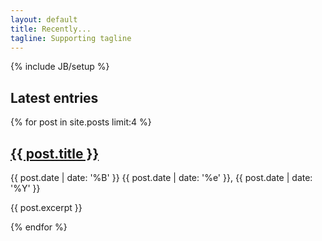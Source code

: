 ```yaml
---
layout: default
title: Recently...
tagline: Supporting tagline
---
```

{% include JB/setup %}

<h2>Latest entries</h2>
{% for post in site.posts limit:4 %}
<h2>
    <a href="/" rel="bookmark" title="Permanent link to ">{{ post.title }}</a>
</h2>
<span>{{ post.date | date: '%B' }} {{ post.date | date: '%e' }}, {{ post.date | date: '%Y' }}</span>
<p>
    {{ post.excerpt }}
</p>
{% endfor %}